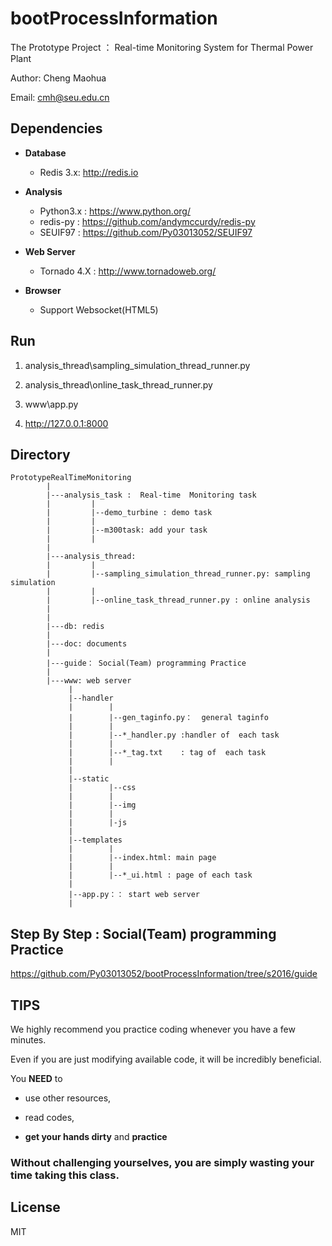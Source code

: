 # bootProcessInformation

The Prototype Project ： Real-time Monitoring System for Thermal Power Plant 

Author:   Cheng Maohua

Email:    cmh@seu.edu.cn

## Dependencies

* **Database**  

    * Redis 3.x: http://redis.io

* **Analysis**
	
   * Python3.x :  https://www.python.org/
   * redis-py  :  https://github.com/andymccurdy/redis-py
   * SEUIF97   :  https://github.com/Py03013052/SEUIF97

* **Web Server**

   * Tornado 4.X :  http://www.tornadoweb.org/

* **Browser**

   * Support Websocket(HTML5)
	
## Run

1. analysis_thread\sampling_simulation_thread_runner.py
	
2. analysis_thread\online_task_thread_runner.py
	
3. www\app.py
	
4. http://127.0.0.1:8000

## Directory
```
PrototypeRealTimeMonitoring
        |
        |---analysis_task :  Real-time  Monitoring task
        |         |
        |         |--demo_turbine : demo task 
        |         |
        |         |--m300task: add your task
        |         | 
        |
        |---analysis_thread: 
        |         |
        |         |--sampling_simulation_thread_runner.py: sampling simulation
        |         |
        |         |--online_task_thread_runner.py : online analysis
        |
        |
        |---db: redis
        |
        |---doc: documents
        |
        |---guide： Social(Team) programming Practice 
        |
        |---www: web server
             |
             |--handler
             |        |
             |        |--gen_taginfo.py：  general taginfo
             |        |
             |        |--*_handler.py :handler of  each task
             |        | 
             |        |--*_tag.txt    : tag of  each task
             |        |
             |
             |--static
             |        |--css    
             |        |
             |        |--img
             |        |
             |        |-js  
             |
             |--templates
             |        |
             |        |--index.html: main page
             |        |
             |        |--*_ui.html : page of each task
             |
             |--app.py：： start web server
             |
 ```     
 
## Step By Step : Social(Team) programming Practice

https://github.com/Py03013052/bootProcessInformation/tree/s2016/guide


## TIPS

We highly recommend you practice coding whenever you have a few minutes.

Even if you are just modifying available code, it will be incredibly beneficial. 
 
You **NEED** to

* use other resources,

* read codes,

*  **get your hands dirty** and **practice**
    
### Without challenging yourselves, you are simply wasting your time taking this class.
     
## License

MIT           